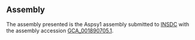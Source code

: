

Assembly
--------

The assembly presented is the Aspsy1 assembly submitted to
[INSDC](http://www.insdc.org) with the assembly accession
[GCA\_001890705.1](http://www.ebi.ac.uk/ena/data/view/GCA_001890705.1).
